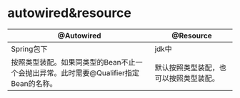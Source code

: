 # autowired&resource

| @Autowired                                                   | @Resource                              |
| ------------------------------------------------------------ | -------------------------------------- |
| Spring包下                                                   | jdk中                                  |
| 按照类型装配。如果同类型的Bean不止一个会抛出异常。此时需要@Qualifier指定Bean的名称。 | 默认按照类型装配，也可以按照类型装配。 |
​                                         

